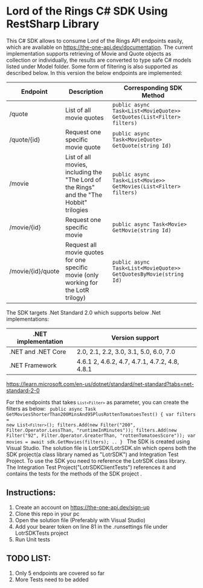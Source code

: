 # Lord of the Rings C# SDK Using RestSharp Library

This C# SDK  allows to consume Lord of the Rings API endpoints easily, which are  available on https://the-one-api.dev/documentation. The current implementation supports retrieving of Movie and Quote
objects as collection or  individually,  the results are converted to type safe C# models listed under Model folder. 
Some form of filtering is also supported as described below. 
 In this version the below endpoints are implemented:

| Endpoint | Description| Corresponding SDK Method| 
-----------|------------|-------------------------|
|/quote         | List of all movie quotes  | `public async Task<List<MovieQuote>> GetQuotes(List<Filter> filters) `|                         |
|/quote/{id}    | Request one specific movie quote | `public async Task<MovieQuote> GetQuote(string Id)`        |        
|/movie         | List of all movies, including the "The Lord of the Rings" and the "The Hobbit" trilogies |  `public async Task<List<Movie>> GetMovies(List<Filter> filters) `|
|/movie/{id}    | Request one specific movie | `public async Task<Movie> GetMovie(string Id)`     | 
|/movie/{id}/quote | Request all movie quotes for one specific movie (only working for the LotR trilogy) |              `public async Task<List<MovieQuote>> GetQuotesByMovie(string Id)                                                         ` |

The SDK targets .Net Standard 2.0 which supports below .Net implementations:

| .NET implementation |	Version support|
|----------------------|--------------------|
|.NET and .NET Core |	2.0, 2.1, 2.2, 3.0, 3.1, 5.0, 6.0, 7.0|
|.NET Framework    |	4.6.1 2, 4.6.2, 4.7, 4.7.1, 4.7.2, 4.8, 4.8.1|
 https://learn.microsoft.com/en-us/dotnet/standard/net-standard?tabs=net-standard-2-0

For the endpoints that takes <code>`List<Filter>`</code> as parameter, you can create the filters as below:
<code>
  public async Task GetMoviesShorterThan200MinsAnd95PlusRottenTomatoesTest()
  {
      var filters = new List`<Filter>`();
      filters.Add(new Filter("200", Filter.Operator.LessThan, "runtimeInMinutes"));
      filters.Add(new Filter("92", Filter.Operator.GreaterThan, "rottenTomatoesScore"));
      var movies = await sdk.GetMovies(filters);
      ..
  }
  </code>
  The SDK is created using Visual Studio. The solution file is  LotrSDK/LotrSDK.sln which opens both the SDK project(a class library named as "LotrSDK") and Integration Test Project.
  To use the SDK you need to  reference the LotrSDK class library. The Integration Test Project("LotrSDKClientTests") references it and contains the tests for the methods of 
  the SDK project . 

 ## Instructions:

1. Create an account on  https://the-one-api.dev/sign-up 
2. Clone this repo in your pc
3. Open the solution file (Preferably with Visual Studio) 
4. Add your bearer token on  line 81 in the .runsettings file under LotrSDKTests project
5. Run Unit tests

## TODO LIST: 
1. Only 5 endpoints are covered so far
2. More Tests need to be added
